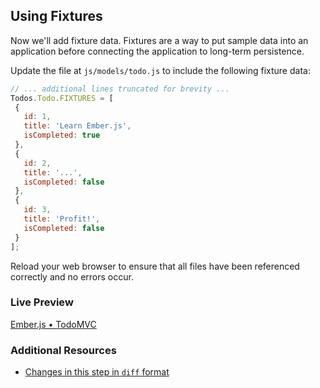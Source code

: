 ## Using Fixtures

Now we'll add fixture data. Fixtures are a way to put sample data into an application before connecting the application to long-term persistence.

Update the file at `js/models/todo.js` to include the following fixture data:

```javascript
// ... additional lines truncated for brevity ...
Todos.Todo.FIXTURES = [
 {
   id: 1,
   title: 'Learn Ember.js',
   isCompleted: true
 },
 {
   id: 2,
   title: '...',
   isCompleted: false
 },
 {
   id: 3,
   title: 'Profit!',
   isCompleted: false
 }
];
```

Reload your web browser to ensure that all files have been referenced correctly and no errors occur.

### Live Preview
<a class="jsbin-embed" href="http://jsbin.com/akoguw/2/embed?live">Ember.js • TodoMVC</a><script src="http://static.jsbin.com/js/embed.js"></script>

### Additional Resources

  * [Changes in this step in `diff` format](https://github.com/emberjs/quickstart-code-sample/commit/9e6e638f4d156399e38b17ae36e191d9cb1f2797)
